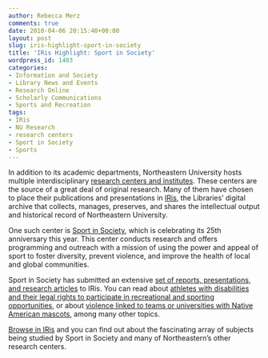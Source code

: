 ```yaml
---
author: Rebecca Merz
comments: true
date: 2010-04-06 20:15:40+00:00
layout: post
slug: iris-highlight-sport-in-society
title: 'IRis Highlight: Sport in Society'
wordpress_id: 1403
categories:
- Information and Society
- Library News and Events
- Research Online
- Scholarly Communications
- Sports and Recreation
tags:
- IRis
- NU Research
- research centers
- Sport in Society
- Sports
---
```


In addition to its academic departments, Northeastern University hosts multiple interdisciplinary [research centers and institutes](http://www.northeastern.edu/research/centers_institutes/). These centers are the source of a great deal of original research. Many of them have chosen to place their publications and presentations in [IRis](http://iris.lib.neu.edu), the Libraries’ digital archive that collects, manages, preserves, and shares the intellectual output and historical record of Northeastern University.

One such center is [Sport in Society](http://www.northeastern.edu/sportinsociety/), which is celebrating its 25th anniversary this year. This center conducts research and offers programming and outreach with a mission of using the power and appeal of sport to foster diversity, prevent violence, and improve the health of local and global communities.

Sport in Society has submitted an extensive [set of reports, presentations, and research articles](http://iris.lib.neu.edu/sport/) to IRis. You can read about [athletes with disabilities and their legal rights to participate in recreational and sporting opportunities](http://hdl.handle.net/2047/d10009802), or about [violence linked to teams or universities with Native American mascots](http://hdl.handle.net/2047/d10010099), among many other topics.

[Browse in IRis](http://iris.lib.neu.edu/communities.html) and you can find out about the fascinating array of subjects being studied by Sport in Society and many of Northeastern’s other research centers.
